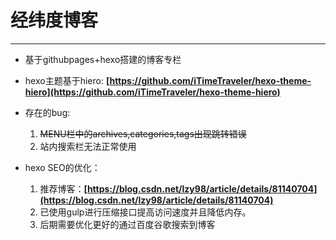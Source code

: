 # 经纬度博客 #

----------
- 基于githubpages+hexo搭建的博客专栏
- hexo主题基于hiero:
	**[https://github.com/iTimeTraveler/hexo-theme-hiero](https://github.com/iTimeTraveler/hexo-theme-hiero)**
- 存在的bug:
	1. <del>MENU栏中的archives,categories,tags出现跳转错误</del>
	2. 站内搜索栏无法正常使用

- hexo SEO的优化：  
	1. 推荐博客：**[https://blog.csdn.net/lzy98/article/details/81140704](https://blog.csdn.net/lzy98/article/details/81140704)**
	2. 已使用gulp进行压缩接口提高访问速度并且降低内存。
	3. 后期需要优化更好的通过百度谷歌搜索到博客
